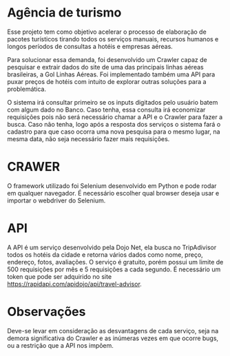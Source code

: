 # Agência de turismo
Esse projeto tem como objetivo acelerar o processo de elaboração de pacotes turísticos
tirando todos os serviços manuais, recursos humanos e longos períodos de consultas a hotéis
e empresas aéreas.

Para solucionar essa demanda, foi desenvolvido um Crawler capaz de
pesquisar e extrair dados do site de uma das principais linhas aéreas brasileiras, a Gol Linhas Aéreas.
Foi implementado também uma API para puxar preços de hotéis com intuito de explorar
outras soluções para a problemática.

O sistema irá consultar primeiro se os inputs digitados pelo usuário batem com algum dado no Banco. Caso tenha, essa
consulta irá economizar requisições pois não será necessário chamar a API e o Crawler para
fazer a busca. Caso não tenha, logo após a resposta dos serviços o sistema
fará o cadastro para que caso ocorra uma nova pesquisa para o mesmo lugar, na mesma data,
não seja necessário fazer mais requisições.

# CRAWER
O framework utilizado foi Selenium desenvolvido em Python e pode
rodar em qualquer navegador. É necessário escolher qual browser deseja usar e importar o webdriver do Selenium.

# API
A API é um serviço desenvolvido pela Dojo Net, ela busca
no TripAdivisor todos os hotéis da cidade e retorna vários dados como nome, preço,
endereço, fotos, avaliações. O serviço é gratuito, porém possui um limite de 500 requisições por
mês e 5 requisições a cada segundo. É necessário um token que pode ser adquirido no site
https://rapidapi.com/apidojo/api/travel-advisor.

# Observações
Deve-se levar em consideração as desvantagens de cada serviço, seja na
demora significativa do Crawler e as inúmeras vezes em que ocorre bugs, ou a restrição que a API
nos impõem. 
